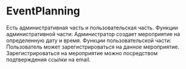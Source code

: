 # EventPlanning
Есть административная часть и пользовательская часть.
Функции административной части:
Администратор создает мероприятие на определенную дату и время.
Функции пользовательской части:
Пользователь может зарегистрироваться на данное мероприятие.
Зарегистрироваться на мероприятие можно посредством подтверждения ссылки на email.
